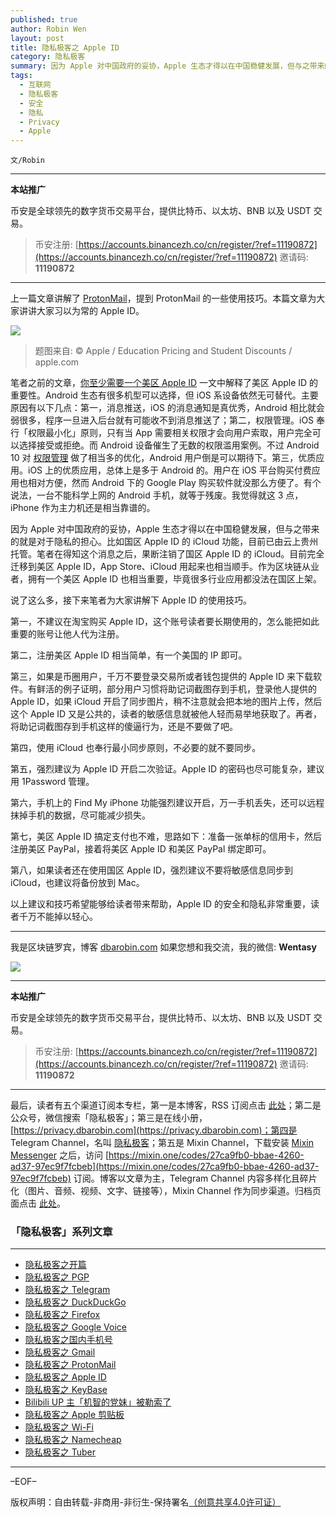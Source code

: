 ```yaml
---
published: true
author: Robin Wen
layout: post
title: 隐私极客之 Apple ID
category: 隐私极客
summary: 因为 Apple 对中国政府的妥协，Apple 生态才得以在中国稳健发展，但与之带来的就是对于隐私的担心。比如国区 Apple ID 的 iCloud 功能，目前已由云上贵州托管。笔者在得知这个消息之后，果断注销了国区 Apple ID 的 iCloud。目前完全迁移到美区 Apple ID，App Store、iCloud 用起来也相当顺手。作为区块链从业者，拥有一个美区 Apple ID 也相当重要，毕竟很多行业应用都没法在国区上架。以上建议和技巧希望能够给读者带来帮助，Apple ID 的安全和隐私非常重要，读者千万不能掉以轻心。
tags:
  - 互联网
  - 隐私极客
  - 安全
  - 隐私
  - Privacy
  - Apple
---
```


`文/Robin`

***

**本站推广**

币安是全球领先的数字货币交易平台，提供比特币、以太坊、BNB 以及 USDT 交易。

> 币安注册: [https://accounts.binancezh.co/cn/register/?ref=11190872](https://accounts.binancezh.co/cn/register/?ref=11190872)
> 邀请码: **11190872**

***

上一篇文章讲解了 [ProtonMail](https://dbarobin.com/2019/10/13/privacy-geek-protonmail/)，提到 ProtonMail 的一些使用技巧。本篇文章为大家讲讲大家习以为常的 Apple ID。

![](https://cdn.dbarobin.com/r4WF9jd.jpg)

> 题图来自: © Apple / Education Pricing and Student Discounts / apple.com

笔者之前的文章，[你至少需要一个美区 Apple ID](https://dbarobin.com/2019/03/02/us-apple-id/) 一文中解释了美区 Apple ID 的重要性。Android 生态有很多机型可以选择，但 iOS 系设备依然无可替代。主要原因有以下几点：第一，消息推送，iOS 的消息通知是真优秀，Android 相比就会弱很多，程序一旦进入后台就有可能收不到消息推送了；第二，权限管理。iOS 奉行「权限最小化」原则，只有当 App 需要相关权限才会向用户索取，用户完全可以选择接受或拒绝。而 Android 设备催生了无数的权限滥用案例。不过 Android 10 对 [权限管理](https://sspai.com/post/56538) 做了相当多的优化，Android 用户倒是可以期待下。第三，优质应用。iOS 上的优质应用，总体上是多于 Android 的。用户在 iOS 平台购买付费应用也相对方便，然而 Android 下的 Google Play 购买软件就没那么方便了。有个说法，一台不能科学上网的 Android 手机，就等于残废。我觉得就这 3 点，iPhone 作为主力机还是相当靠谱的。

因为 Apple 对中国政府的妥协，Apple 生态才得以在中国稳健发展，但与之带来的就是对于隐私的担心。比如国区 Apple ID 的 iCloud 功能，目前已由云上贵州托管。笔者在得知这个消息之后，果断注销了国区 Apple ID 的 iCloud。目前完全迁移到美区 Apple ID，App Store、iCloud 用起来也相当顺手。作为区块链从业者，拥有一个美区 Apple ID 也相当重要，毕竟很多行业应用都没法在国区上架。

说了这么多，接下来笔者为大家讲解下 Apple ID 的使用技巧。

第一，不建议在淘宝购买 Apple ID，这个账号读者要长期使用的，怎么能把如此重要的账号让他人代为注册。

第二，注册美区 Apple ID 相当简单，有一个美国的 IP 即可。

第三，如果是币圈用户，千万不要登录交易所或者钱包提供的 Apple ID 来下载软件。有鲜活的例子证明，部分用户习惯将助记词截图存到手机，登录他人提供的 Apple ID，如果 iCloud 开启了同步图片，稍不注意就会把本地的图片上传，然后这个 Apple ID 又是公共的，读者的敏感信息就被他人轻而易举地获取了。再者，将助记词截图存到手机这样的傻逼行为，还是不要做了吧。

第四，使用 iCloud 也奉行最小同步原则，不必要的就不要同步。

第五，强烈建议为 Apple ID 开启二次验证。Apple ID 的密码也尽可能复杂，建议用 1Password 管理。

第六，手机上的 Find My iPhone 功能强烈建议开启，万一手机丢失，还可以远程抹掉手机的数据，尽可能减少损失。

第七，美区 Apple ID 搞定支付也不难，思路如下：准备一张单标的信用卡，然后注册美区 PayPal，接着将美区 Apple ID 和美区 PayPal 绑定即可。

第八，如果读者还在使用国区 Apple ID，强烈建议不要将敏感信息同步到 iCloud，也建议将备份放到 Mac。

以上建议和技巧希望能够给读者带来帮助，Apple ID 的安全和隐私非常重要，读者千万不能掉以轻心。

***

我是区块链罗宾，博客 [dbarobin.com](https://dbarobin.com/)
如果您想和我交流，我的微信: **Wentasy**

![](https://cdn.dbarobin.com/u4oonoo.png)

***

**本站推广**

币安是全球领先的数字货币交易平台，提供比特币、以太坊、BNB 以及 USDT 交易。

> 币安注册: [https://accounts.binancezh.co/cn/register/?ref=11190872](https://accounts.binancezh.co/cn/register/?ref=11190872)
> 邀请码: **11190872**

***

最后，读者有五个渠道订阅本专栏，第一是本博客，RSS 订阅点击 [此处](https://dbarobin.com/feed.xml)；第二是公众号，微信搜索「隐私极客」；第三是在线小册，[https://privacy.dbarobin.com](https://privacy.dbarobin.com)；第四是 Telegram Channel，名叫 [隐私极客](https://t.me/privacygeek)；第五是 Mixin Channel，下载安装 [Mixin Messenger](https://mixin.one/messenger) 之后，访问 [https://mixin.one/codes/27ca9fb0-bbae-4260-ad37-97ec9f7fcbeb](https://mixin.one/codes/27ca9fb0-bbae-4260-ad37-97ec9f7fcbeb) 订阅。博客以文章为主，Telegram Channel 内容多样化且碎片化（图片、音频、视频、文字、链接等），Mixin Channel 作为同步渠道。归档页面点击 [此处](https://dbarobin.com/privacy/)。

### 「隐私极客」系列文章
***

* [隐私极客之开篇](https://dbarobin.com/2019/04/14/privacy-geek-prologue/)
* [隐私极客之 PGP](https://dbarobin.com/2019/05/02/privacy-geek-pgp/)
* [隐私极客之 Telegram](https://dbarobin.com/2019/05/14/privacy-geek-telegram/)
* [隐私极客之 DuckDuckGo](https://dbarobin.com/2019/06/07/privacy-geek-duckduckgo/)
* [隐私极客之 Firefox](https://dbarobin.com/2019/07/21/privacy-geek-firefox/)
* [隐私极客之 Google Voice](https://dbarobin.com/2019/08/10/privacy-geek-google-voice/)
* [隐私极客之国内手机号](https://dbarobin.com/2019/08/18/privacy-geek-mobile/)
* [隐私极客之 Gmail](https://dbarobin.com/2019/10/01/privacy-geek-gmail/)
* [隐私极客之 ProtonMail](https://dbarobin.com/2019/10/13/privacy-geek-protonmail/)
* [隐私极客之 Apple ID](https://dbarobin.com/2019/10/20/privacy-geek-appleid/)
* [隐私极客之 KeyBase](https://dbarobin.com/2020/04/24/privacy-geek-keybase/)
* [Bilibili UP 主「机智的党妹」被勒索了](https://dbarobin.com/2020/05/12/bilibili-up-blackmail/)
* [隐私极客之 Apple 剪贴板](https://dbarobin.com/2020/07/10/apple-clipboard/)
* [隐私极客之 Wi-Fi](https://dbarobin.com/2020/07/15/wifi/)
* [隐私极客之 Namecheap](https://dbarobin.com/2020/07/23/namecheap/)
* [隐私极客之 Tuber](https://dbarobin.com/2020/10/10/tuber/)

***

–EOF–

版权声明：自由转载-非商用-非衍生-保持署名<a href="http://creativecommons.org/licenses/by-nc-nd/4.0/deed.zh" target="_blank">（创意共享4.0许可证）</a>